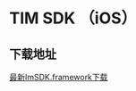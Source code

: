 # TIM SDK （iOS）

## 下载地址

[最新ImSDK.framework下载](https://imsdk-1252463788.cos.ap-guangzhou.myqcloud.com/4.6.1/TIM_SDK_iOS_latest_framework.zip)
